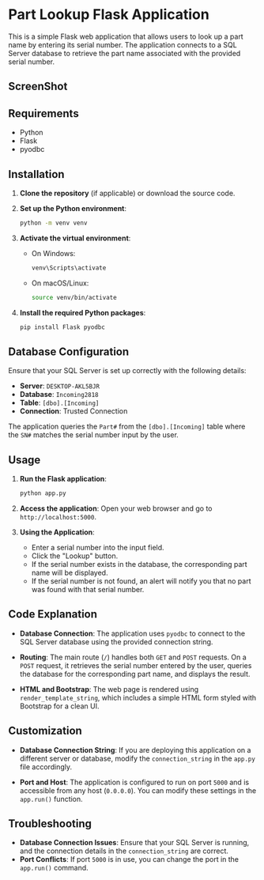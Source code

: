 # Part Lookup Flask Application

This is a simple Flask web application that allows users to look up a part name by entering its serial number. The application connects to a SQL Server database to retrieve the part name associated with the provided serial number.

## ScreenShot



## Requirements

- Python 
- Flask
- pyodbc

## Installation

1. **Clone the repository** (if applicable) or download the source code.

2. **Set up the Python environment**:
    ```bash
    python -m venv venv
    ```

3. **Activate the virtual environment**:
   - On Windows:
     ```bash
     venv\Scripts\activate
     ```
   - On macOS/Linux:
     ```bash
     source venv/bin/activate
     ```

4. **Install the required Python packages**:
    ```bash
    pip install Flask pyodbc
    ```

## Database Configuration

Ensure that your SQL Server is set up correctly with the following details:

- **Server**: `DESKTOP-AKL5BJR`
- **Database**: `Incoming2818`
- **Table**: `[dbo].[Incoming]`
- **Connection**: Trusted Connection

The application queries the `Part#` from the `[dbo].[Incoming]` table where the `SN#` matches the serial number input by the user.

## Usage

1. **Run the Flask application**:
    ```bash
    python app.py
    ```

2. **Access the application**:
   Open your web browser and go to `http://localhost:5000`.

3. **Using the Application**:
   - Enter a serial number into the input field.
   - Click the "Lookup" button.
   - If the serial number exists in the database, the corresponding part name will be displayed.
   - If the serial number is not found, an alert will notify you that no part was found with that serial number.

## Code Explanation

- **Database Connection**: The application uses `pyodbc` to connect to the SQL Server database using the provided connection string.

- **Routing**: The main route (`/`) handles both `GET` and `POST` requests. On a `POST` request, it retrieves the serial number entered by the user, queries the database for the corresponding part name, and displays the result.

- **HTML and Bootstrap**: The web page is rendered using `render_template_string`, which includes a simple HTML form styled with Bootstrap for a clean UI.

## Customization

- **Database Connection String**: If you are deploying this application on a different server or database, modify the `connection_string` in the `app.py` file accordingly.
  
- **Port and Host**: The application is configured to run on port `5000` and is accessible from any host (`0.0.0.0`). You can modify these settings in the `app.run()` function.

## Troubleshooting

- **Database Connection Issues**: Ensure that your SQL Server is running, and the connection details in the `connection_string` are correct.
- **Port Conflicts**: If port `5000` is in use, you can change the port in the `app.run()` command.

